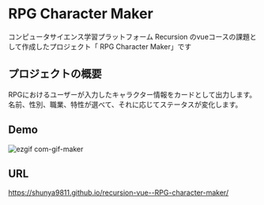 # RPG Character Maker

コンピュータサイエンス学習プラットフォーム Recursion のvueコースの課題として作成したプロジェクト「 RPG Character Maker」です

## プロジェクトの概要

RPGにおけるユーザーが入力したキャラクター情報をカードとして出力します。
名前、性別、職業、特性が選べて、それに応じてステータスが変化します。

## Demo

![ezgif com-gif-maker](https://user-images.githubusercontent.com/64852663/213336003-ed5fc45e-0b37-4a6e-8b68-564933b3b4d8.gif)

## URL

https://shunya9811.github.io/recursion-vue--RPG-character-maker/
